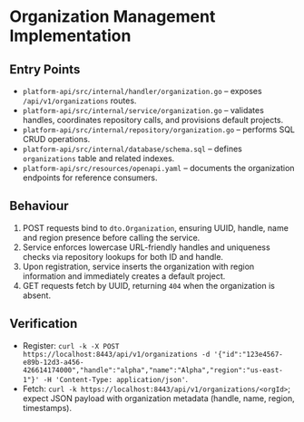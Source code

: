 # Organization Management Implementation

## Entry Points

- `platform-api/src/internal/handler/organization.go` – exposes `/api/v1/organizations` routes.
- `platform-api/src/internal/service/organization.go` – validates handles, coordinates repository calls, and provisions default projects.
- `platform-api/src/internal/repository/organization.go` – performs SQL CRUD operations.
- `platform-api/src/internal/database/schema.sql` – defines `organizations` table and related indexes.
- `platform-api/src/resources/openapi.yaml` – documents the organization endpoints for reference consumers.

## Behaviour

1. POST requests bind to `dto.Organization`, ensuring UUID, handle, name and region presence before calling the service.
2. Service enforces lowercase URL-friendly handles and uniqueness checks via repository lookups for both ID and handle.
3. Upon registration, service inserts the organization with region information and immediately creates a default project.
4. GET requests fetch by UUID, returning `404` when the organization is absent.

## Verification

- Register: `curl -k -X POST https://localhost:8443/api/v1/organizations -d '{"id":"123e4567-e89b-12d3-a456-426614174000","handle":"alpha","name":"Alpha","region":"us-east-1"}' -H 'Content-Type: application/json'`.
- Fetch: `curl -k https://localhost:8443/api/v1/organizations/<orgId>`; expect JSON payload with organization metadata (handle, name, region, timestamps).
